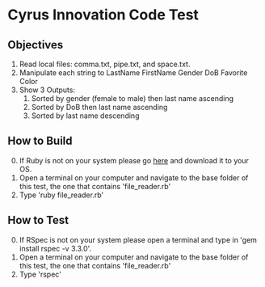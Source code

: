 # Cyrus Innovation Code Test

## Objectives

1. Read local files: comma.txt, pipe.txt, and space.txt.
2. Manipulate each string to
    LastName FirstName Gender DoB Favorite Color
3. Show 3 Outputs:
    1. Sorted by gender (female to male) then last name ascending
    2. Sorted by DoB then last name ascending
    3. Sorted by last name descending

## How to Build
0. If Ruby is not on your system please go <a href="https://www.ruby-lang.org/en/downloads/">here</a> and download it to your OS.
1. Open a terminal on your computer and navigate to the base folder of this test, the one that contains 'file_reader.rb'
2. Type 'ruby file_reader.rb'

## How to Test
0. If RSpec is not on your system please open a terminal and type in 'gem install rspec -v 3.3.0'.
1. Open a terminal on your computer and navigate to the base folder of this test, the one that contains 'file_reader.rb'
2. Type 'rspec'

